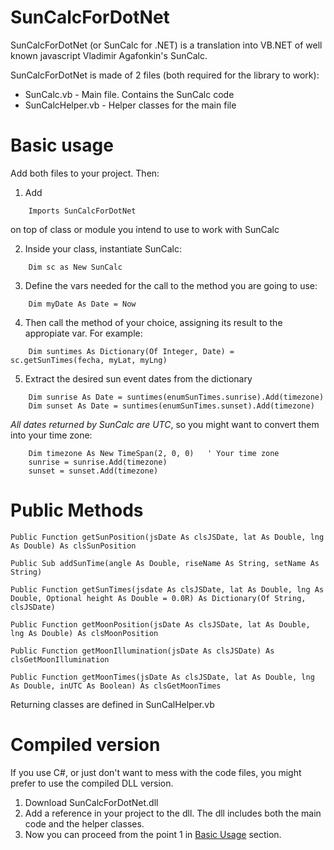 # SunCalcForDotNet
SunCalcForDotNet (or SunCalc for .NET) is a translation into VB.NET of well known javascript Vladimir Agafonkin's SunCalc.

SunCalcForDotNet is made of 2 files (both required for the library to work):
  * SunCalc.vb            - Main file. Contains the SunCalc code
  * SunCalcHelper.vb      - Helper classes for the main file


# Basic usage
Add both files to your project. Then:

1. Add

```vb.net
	Imports SunCalcForDotNet
```

on top of class or module you intend to use to work with SunCalc

2. Inside your class, instantiate SunCalc:

```vb.net
    Dim sc as New SunCalc
```

3. Define the vars needed for the call to the method you are going to use:

```vb.net
    Dim myDate As Date = Now
```

4. Then call the method of your choice, assigning its result to the appropiate var. For example:

```vb.net
    Dim suntimes As Dictionary(Of Integer, Date) = sc.getSunTimes(fecha, myLat, myLng)
```

5. Extract the desired sun event dates from the dictionary

```vb.net
    Dim sunrise As Date = suntimes(enumSunTimes.sunrise).Add(timezone)
    Dim sunset As Date = suntimes(enumSunTimes.sunset).Add(timezone)
```


_All dates returned by SunCalc are UTC_, so you might want to convert them into your time zone:

```vb.net
    Dim timezone As New TimeSpan(2, 0, 0)   ' Your time zone
    sunrise = sunrise.Add(timezone)
    sunset = sunset.Add(timezone)
```



# Public Methods

```vb.net
Public Function getSunPosition(jsDate As clsJSDate, lat As Double, lng As Double) As clsSunPosition
```

```vb.net
Public Sub addSunTime(angle As Double, riseName As String, setName As String)
```

```vb.net
Public Function getSunTimes(jsdate As clsJSDate, lat As Double, lng As Double, Optional height As Double = 0.0R) As Dictionary(Of String, clsJSDate)
```

```vb.net
Public Function getMoonPosition(jsDate As clsJSDate, lat As Double, lng As Double) As clsMoonPosition
```

```vb.net
Public Function getMoonIllumination(jsDate As clsJSDate) As clsGetMoonIllumination
```

```vb.net
Public Function getMoonTimes(jsDate As clsJSDate, lat As Double, lng As Double, inUTC As Boolean) As clsGetMoonTimes
```

Returning classes are defined in SunCalHelper.vb

# Compiled version

If you use C#, or just don't want to mess with the code files, you might prefer to use the compiled DLL version.

1. Download SunCalcForDotNet.dll
2. Add a reference in your project to the dll. The dll includes both the main code and the helper classes.
3. Now you can proceed from the point 1 in [Basic Usage](https://github.com/Joaquin500/SunCalcForDotNet/edit/main/README.md#basic-usage) section.
